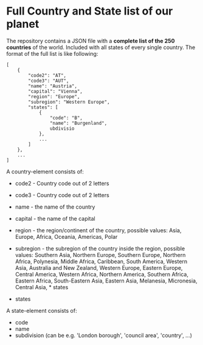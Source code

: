 # Full Country and State list of our planet

The repository contains a JSON file with a __complete list of the 250 countries__ of the world. Included with all states of every single country.
The format of the full list is like following:

```
[
	{
		"code2": "AT",
	    "code3": "AUT",
	    "name": "Austria",
	    "capital": "Vienna",
	    "region": "Europe",
	    "subregion": "Western Europe",
	    "states": [
		    {
		        "code": "B",
		        "name": "Burgenland",
		        ubdivisio
		    },
		    ...
		]
	},
	...
]
```

A country-element consists of:

* code2 - Country code out of 2 letters
* code3 - Country code out of 2 letters
* name - the name of the country
* capital - the name of the capital
* region - the region/continent of the country, possible values: Asia, Europe, Africa, Oceania, Americas, Polar 
* subregion - the subregion of the country inside the region, possible values: Southern Asia, Northern Europe, Southern Europe, Northern Africa, Polynesia, Middle Africa, Caribbean, South America, Western Asia, Australia and New Zealand, Western Europe, Eastern Europe, Central America, Western Africa, Northern America, Southern Africa, Eastern Africa, South-Eastern Asia, Eastern Asia, Melanesia, Micronesia, Central Asia, * states

* states

A state-element consists of:

* code
* name
* subdivision (can be e.g. 'London borough', 'council area', 'country', ...)
